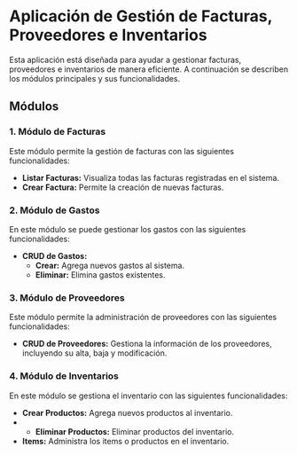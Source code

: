 # Aplicación de Gestión de Facturas, Proveedores e Inventarios

Esta aplicación está diseñada para ayudar a gestionar facturas, proveedores e inventarios de manera eficiente. A continuación se describen los módulos principales y sus funcionalidades.

## Módulos

### 1. Módulo de Facturas

Este módulo permite la gestión de facturas con las siguientes funcionalidades:

- **Listar Facturas:** Visualiza todas las facturas registradas en el sistema.
- **Crear Factura:** Permite la creación de nuevas facturas.

### 2. Módulo de Gastos

En este módulo se puede gestionar los gastos con las siguientes funcionalidades:

- **CRUD de Gastos:**
  - **Crear:** Agrega nuevos gastos al sistema.
  - **Eliminar:** Elimina gastos existentes.

### 3. Módulo de Proveedores

Este módulo permite la administración de proveedores con las siguientes funcionalidades:

- **CRUD de Proveedores:** Gestiona la información de los proveedores, incluyendo su alta, baja y modificación.

### 4. Módulo de Inventarios

En este módulo se gestiona el inventario con las siguientes funcionalidades:

- **Crear Productos:** Agrega nuevos productos al inventario.
- - **Eliminar Productos:** Eliminar productos del inventario.
- **Items:** Administra los items o productos en el inventario.
